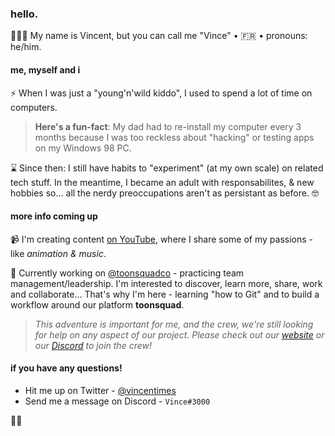 ### hello.

👨🏻‍🚀 My name is Vincent, but you can call me "Vince" • 🇫🇷 • pronouns: he/him.

#### me, myself and i

⚡ When I was just a "young'n'wild kiddo", I used to spend a lot of time on computers. 
> **Here's a fun-fact**: My dad had to re-install my computer every 3 months because I was too reckless about "hacking" or testing apps on my Windows 98 PC.

⌛ Since then: I still have habits to "experiment" (at my own scale) on related tech stuff. In the meantime, I became an adult with responsabilites, & new hobbies so... all the nerdy preoccupations aren't as persistant as before. 🤓

#### more info coming up

📹 I'm creating content [on YouTube](https://www.youtube.com/channel/UCfJazBeaJ6zrUw12PknKHVQ "my own YouTube channel"), where I share some of my passions - like *animation & music*.

🐸 Currently working on [@toonsquadco](https://toonsquad.co/) - practicing team management/leadership. I'm interested to discover, learn more, share, work and collaborate... That's why I'm here - learning "how to Git" and to build a workflow around our platform **toonsquad**. 

> *This adventure is important for me, and the crew, we're still looking for help on any aspect of our project.   Please check out our [website](https://toonsquad.co/) or our [Discord](https://discord.gg/3yXQzC256m) to join the crew!*

#### if you have any questions!
- Hit me up on Twitter - [@vincentimes](https://twitter.com/VincenTimes "my own Twitter")
- Send me a message on Discord - `Vince#3000` 

✌🏻
